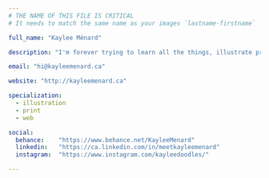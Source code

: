 ```yaml
---
# THE NAME OF THIS FILE IS CRITICAL
# It needs to match the same name as your images `lastname-firstname`

full_name: "Kaylee Ménard"

description: "I'm forever trying to learn all the things, illustrate pretty things, and doing my damnest to keep my plant things alive.""

email: "hi@kayleemenard.ca"

website: "http://kayleemenard.ca"

specialization:
  - illustration
  - print
  - web

social:
  behance:    "https://www.behance.net/KayleeMenard"
  linkedin:   "https://ca.linkedin.com/in/meetkayleemenard"
  instagram:  "https://www.instagram.com/kayleedoodles/"

---
```

